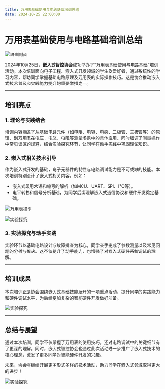 ```yaml
---
title: 万用表基础使用与电路基础培训总结
date: 2024-10-25 22:00:00
---
```


# 万用表基础使用与电路基础培训总结

![培训封面](https://pic.imgdb.cn/item/67382348d29ded1a8c589c6e.jpg)

2024年10月25日，**嵌入式智控协会**成功举办了“万用表基础使用与电路基础”培训活动。本次培训面向电子工程、嵌入式开发领域的学生及爱好者，通过系统性的学习内容，帮助同学掌握基础电路原理及万用表的实际操作技巧。这是协会推动嵌入式技术普及和实践能力提升的重要举措之一。

---

## 培训亮点

### 1. **理论与实践结合**
培训内容涵盖了从基础电路元件（如电阻、电容、电感、二极管、三极管等）的原理，到万用表在电压、电流、电阻等测量场景中的具体应用。同时强调了测量操作中常见误区的规避，结合实验探究环节，让同学在动手实践中巩固理论知识。

### 2. **嵌入式相关技术引导**
作为嵌入式开发的基础，电子元器件的特性与电路调试能力是不可或缺的技能。本次培训特别设计了嵌入式相关内容，例如：
- 嵌入式常用术语和缩写的解析（如MCU、UART、SPI、I²C等）。
- 电平转换和信号分析基础，为同学后续理解嵌入式通信协议和硬件开发奠定基础。

![万用表操作](https://pic.imgdb.cn/item/67382376d29ded1a8c58bed5.jpg)

![实验探究](https://pic.imgdb.cn/item/6738238cd29ded1a8c58ceee.jpg)

### 3. **实验探究与动手实践**
实验环节以基础电路设计与故障排查为核心，同学亲手完成了参数测量以及常见问题的分析与解决。这不仅提升了动手能力，也增强了对嵌入式硬件系统调试的理解。

---

## 培训成果

本次培训正是协会围绕嵌入式基础技能展开的一项重点活动，提升同学的实践能力和硬件调试水平，为后续更加复杂的智能硬件开发做好准备。

![实验探究](https://pic.imgdb.cn/item/673823a7d29ded1a8c58e212.jpg)

---

## 总结与展望

通过本次培训，同学不仅掌握了万用表的使用技巧，还对电路调试中的关键细节有了更深的理解。同时，嵌入式智控协会也通过此次活动进一步推广了嵌入式技术的核心理念，激发了更多同学对智能硬件开发的兴趣。

未来，协会将继续开展更多形式多样的技术活动，助力同学在嵌入式领域取得更大的进步！



![实验探究](https://pic.imgdb.cn/item/6738254bd29ded1a8c5a18e7.png)